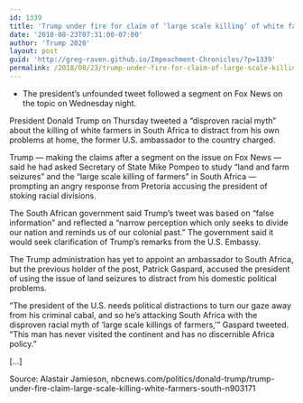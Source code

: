 ```yaml
---
id: 1339
title: 'Trump under fire for claim of ‘large scale killing’ of white farmers in South Africa'
date: '2018-08-23T07:31:00-07:00'
author: 'Trump 2020'
layout: post
guid: 'http://greg-raven.github.io/Impeachment-Chronicles/?p=1339'
permalink: /2018/08/23/trump-under-fire-for-claim-of-large-scale-killing-of-white-farmers-in-south-africa/
---
```


- The president’s unfounded tweet followed a segment on Fox News on the topic on Wednesday night.

President Donald Trump on Thursday tweeted a “disproven racial myth” about the killing of white farmers in South Africa to distract from his own problems at home, the former U.S. ambassador to the country charged.

Trump — making the claims after a segment on the issue on Fox News — said he had asked Secretary of State Mike Pompeo to study “land and farm seizures” and the “large scale killing of farmers” in South Africa — prompting an angry response from Pretoria accusing the president of stoking racial divisions.

The South African government said Trump’s tweet was based on “false information” and reflected a “narrow perception which only seeks to divide our nation and reminds us of our colonial past.” The government said it would seek clarification of Trump’s remarks from the U.S. Embassy.

The Trump administration has yet to appoint an ambassador to South Africa, but the previous holder of the post, Patrick Gaspard, accused the president of using the issue of land seizures to distract from his domestic political problems.

“The president of the U.S. needs political distractions to turn our gaze away from his criminal cabal, and so he’s attacking South Africa with the disproven racial myth of ‘large scale killings of farmers,’” Gaspard tweeted. “This man has never visited the continent and has no discernible Africa policy.”

\[…\]

Source: Alastair Jamieson, nbcnews.com/politics/donald-trump/trump-under-fire-claim-large-scale-killing-white-farmers-south-n903171